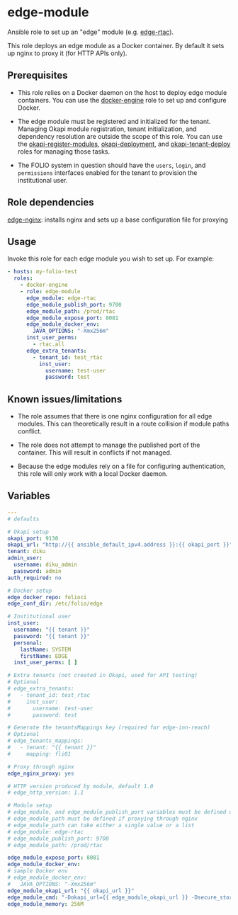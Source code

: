 # edge-module

Ansible role to set up an "edge" module (e.g. [edge-rtac](https://github.com/folio-org/edge-rtac)).

This role deploys an edge module as a Docker container. By default it sets up nginx to proxy it (for HTTP APIs only).

## Prerequisites

* This role relies on a Docker daemon on the host to deploy edge module containers. You can use the [docker-engine](../roles/docker-engine) role to set up and configure Docker.

* The edge module must be registered and initialized for the tenant. Managing Okapi module registration, tenant initialization, and dependency resolution are outside the scope of this role. You can use the [okapi-register-modules](../roles/okapi-register-modules/README.md), [okapi-deployment](../roles/okapi-deployment/README.md), and [okapi-tenant-deploy](../roles/okapi-tenant-deploy/README.md) roles for managing those tasks.

* The FOLIO system in question should have the `users`, `login`, and `permissions` interfaces enabled for the tenant to provision the institutional user.

## Role dependencies

[edge-nginx](../roles/edge-nginx/README.md): installs nginx and sets up a base configuration file for proxying

## Usage

Invoke this role for each edge module you wish to set up. For example:

```yaml
- hosts: my-folio-test
  roles:
    - docker-engine
    - role: edge-module
      edge_module: edge-rtac
      edge_module_publish_port: 9700
      edge_module_path: /prod/rtac
      edge_module_expose_port: 8081
      edge_module_docker_env:
        JAVA_OPTIONS: "-Xmx256m"
      inst_user_perms:
        - rtac.all
      edge_extra_tenants:
        - tenant_id: test_rtac
          inst_user:
            username: test-user
            password: test
```

## Known issues/limitations

* The role assumes that there is one nginx configuration for all edge modules. This can theoretically result in a route collision if module paths conflict.

* The role does not attempt to manage the published port of the container. This will result in conflicts if not managed.

* Because the edge modules rely on a file for configuring authentication, this role will only work with a local Docker daemon.

## Variables
```yaml
---
# defaults

# Okapi setup
okapi_port: 9130
okapi_url: "http://{{ ansible_default_ipv4.address }}:{{ okapi_port }}"
tenant: diku
admin_user:
  username: diku_admin
  password: admin
auth_required: no

# Docker setup
edge_docker_repo: folioci
edge_conf_dir: /etc/folio/edge

# Institutional user
inst_user:
  username: "{{ tenant }}"
  password: "{{ tenant }}"
  personal:
    lastName: SYSTEM
    firstName: EDGE
  inst_user_perms: [ ]

# Extra tenants (not created in Okapi, used for API testing)
# Optional
# edge_extra_tenants:
#   - tenant_id: test_rtac
#     inst_user:
#       username: test-user
#       password: test

# Generate the tenantsMappings key (required for edge-inn-reach)
# Optional
# edge_tenants_mappings:
#   - tenant: "{{ tenant }}"
#     mapping: fli01

# Proxy through nginx
edge_nginx_proxy: yes

# HTTP version produced by module, default 1.0
# edge_http_version: 1.1

# Module setup
# edge_module, and edge_module_publish_port variables must be defined or the role will fail
# edge_module_path must be defined if proxying through nginx
# edge_module_path can take either a single value or a list
# edge_module: edge-rtac
# edge_module_publish_port: 9700
# edge_module_path: /prod/rtac

edge_module_expose_port: 8081
edge_module_docker_env:
# sample Docker env
# edge_module_docker_env:
#   JAVA_OPTIONS: "-Xmx256m"
edge_module_okapi_url: "{{ okapi_url }}"
edge_module_cmd: "-Dokapi_url={{ edge_module_okapi_url }} -Dsecure_store_props=/mnt/{{ edge_module }}-ephemeral.properties"
edge_module_memory: 256M
```
